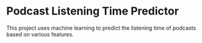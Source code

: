 # Podcast Listening Time Predictor

This project uses machine learning to predict the listening time of podcasts based on various features.